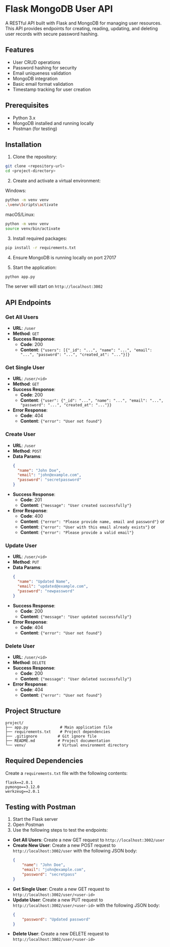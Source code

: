 # Flask MongoDB User API

A RESTful API built with Flask and MongoDB for managing user resources. This API provides endpoints for creating, reading, updating, and deleting user records with secure password hashing.

## Features

- User CRUD operations
- Password hashing for security
- Email uniqueness validation
- MongoDB integration
- Basic email format validation
- Timestamp tracking for user creation

## Prerequisites

- Python 3.x
- MongoDB installed and running locally
- Postman (for testing)

## Installation

1. Clone the repository:
```bash
git clone <repository-url>
cd <project-directory>
```

2. Create and activate a virtual environment:

Windows:
```bash
python -m venv venv
.\venv\Scripts\activate
```

macOS/Linux:
```bash
python -m venv venv
source venv/bin/activate
```

3. Install required packages:
```bash
pip install -r requirements.txt
```

4. Ensure MongoDB is running locally on port 27017

5. Start the application:
```bash
python app.py
```

The server will start on `http://localhost:3002`

## API Endpoints

### Get All Users
- **URL**: `/user`
- **Method**: `GET`
- **Success Response**:
  - **Code**: 200
  - **Content**: `{"users": [{"_id": "...", "name": "...", "email": "...", "password": "...", "created_at": "..."}]}`

### Get Single User
- **URL**: `/user/<id>`
- **Method**: `GET`
- **Success Response**:
  - **Code**: 200
  - **Content**: `{"user": {"_id": "...", "name": "...", "email": "...", "password": "...", "created_at": "..."}}`
- **Error Response**:
  - **Code**: 404
  - **Content**: `{"error": "User not found"}`

### Create User
- **URL**: `/user`
- **Method**: `POST`
- **Data Params**:
  ```json
  {
    "name": "John Doe",
    "email": "john@example.com",
    "password": "secretpassword"
  }
  ```
- **Success Response**:
  - **Code**: 201
  - **Content**: `{"message": "User created successfully"}`
- **Error Response**:
  - **Code**: 400
  - **Content**: `{"error": "Please provide name, email and password"}` or
  - **Content**: `{"error": "User with this email already exists"}` or
  - **Content**: `{"error": "Please provide a valid email"}`

### Update User
- **URL**: `/user/<id>`
- **Method**: `PUT`
- **Data Params**:
  ```json
  {
    "name": "Updated Name",
    "email": "updated@example.com",
    "password": "newpassword"
  }
  ```
- **Success Response**:
  - **Code**: 200
  - **Content**: `{"message": "User updated successfully"}`
- **Error Response**:
  - **Code**: 404
  - **Content**: `{"error": "User not found"}`

### Delete User
- **URL**: `/user/<id>`
- **Method**: `DELETE`
- **Success Response**:
  - **Code**: 200
  - **Content**: `{"message": "User deleted successfully"}`
- **Error Response**:
  - **Code**: 404
  - **Content**: `{"error": "User not found"}`

## Project Structure
```
project/
├── app.py              # Main application file
├── requirements.txt    # Project dependencies
├── .gitignore         # Git ignore file
├── README.md          # Project documentation
└── venv/              # Virtual environment directory
```

## Required Dependencies

Create a `requirements.txt` file with the following contents:
```
flask==2.0.1
pymongo==3.12.0
werkzeug==2.0.1
```

## Testing with Postman

1. Start the Flask server
2. Open Postman
3. Use the following steps to test the endpoints:

- **Get All Users**: Create a new GET request to `http://localhost:3002/user`
- **Create New User**: Create a new POST request to `http://localhost:3002/user` with the following JSON body:
    ```json
    {
        "name": "John Doe",
        "email": "john@example.com",
        "password": "secretpass"
    }
    ```
- **Get Single User**: Create a new GET request to `http://localhost:3002/user/<user-id>`
- **Update User**: Create a new PUT request to `http://localhost:3002/user/<user-id>` with the following JSON body:
    ```json
    {
        "password": "Updated password"
    }
    ```
- **Delete User**: Create a new DELETE request to `http://localhost:3002/user/<user-id>`
```
